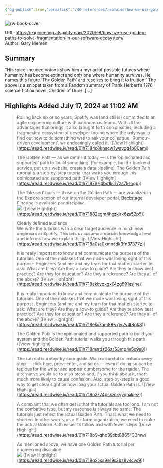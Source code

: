 ```yaml
---
{"dg-publish":true,"permalink":"/40-references/readwise/how-we-use-golden-paths-to-solve-fragmentation-in-our-software-ecosystem/","tags":["rw/articles"]}
---
```



![rw-book-cover](https://storage.googleapis.com/production-eng/1/2020/08/8d67f977-golden-paths_01b.png)

  

URL: <https://engineering.atspotify.com/2020/08/how-we-use-golden-paths-to-solve-fragmentation-in-our-software-ecosystem/>  
Author: Gary Niemen

## Summary

“His spice-induced visions show him a myriad of possible futures where humanity has become extinct and only one where humanity survives. He names this future ‘The Golden Path’ and resolves to bring it to fruition.” The above is a snippet taken from a Fandom summary of Frank Herbert’s 1976 science fiction novel, Children of Dune. [...]

## Highlights Added July 17, 2024 at 11:02 AM

> Rolling back six or so years, Spotify was (and still is) committed to an agile engineering culture with autonomous teams. With all the advantages that brings, it also brought forth complexities, including a fragmented ecosystem of developer tooling where the only way to find out how to do something was to ask your colleague. ‘Rumour-driven development’, we endearingly called it. ([View Highlight] (<https://read.readwise.io/read/01h7184p8knscw3wsygq4b80am>))

> The Golden Path — as we define it today — is the ‘opinionated and supported’ path to ‘build something’ (for example, build a backend service, put up a website, create a data pipeline). The Golden Path tutorial is a step-by-step tutorial that walks you through this opinionated and supported path ([View Highlight] (<https://read.readwise.io/read/01h71879zj4bc1k617zs7kengp>))

> The ‘blessed’ tools — those on the Golden Path — are visualized in the Explore section of our internal developer portal, [Backstage](https://backstage.io/). Filtering is available per discipline.  
> ![](https://storage.googleapis.com/production-eng/1/2020/08/7c939580-golden-paths_infrastructure-and-tooling.png) ([View Highlight] (<https://read.readwise.io/read/01h71882qgm4hgzkjrk6za52p5>))

> Clearly defined audience  
> We write the tutorials with a clear target audience in mind: new engineers at Spotify. This lets us assume a certain knowledge level and informs how we explain things ([View Highlight] (<https://read.readwise.io/read/01h718a0sa0xmnddk3fn37377z>))

> It is really important to know and communicate the purpose of the tutorials. One of the mistakes that we made was losing sight of this purpose. Engineers (and me and my team for that matter) started to ask: What are they? Are they a how-to guide? Are they to show best practice? Are they for education? Are they a reference? Are they all of the above? ([View Highlight] (<https://read.readwise.io/read/01h718ekbyqxgx04zg591gsjne>))

> It is really important to know and communicate the purpose of the tutorials. One of the mistakes that we made was losing sight of this purpose. Engineers (and me and my team for that matter) started to ask: What are they? Are they a how-to guide? Are they to show best practice? Are they for education? Are they a reference? Are they all of the above? ([View Highlight] (<https://read.readwise.io/read/01h718ekc7qm88w7jv2v4f8pk3>))

> The Golden Path is the opinionated and supported path to build your system and the Golden Path tutorial walks you through this path ([View Highlight] (<https://read.readwise.io/read/01h718mardz26za53mp4n5x9s8>))

> The tutorial is a step-by-step guide. We are careful to include every step — click here, press enter, and so on — even if doing so can be tedious for the writer and appear cumbersome for the reader. The alternative would be to miss steps and, if you think about it, that’s much more likely to cause confusion. Also, step-by-step is a good way to get clear sight on how long your actual Golden Path is. ([View Highlight] (<https://read.readwise.io/read/01h718n3774pskznkyyqhakjez>))

> A complaint that we often get is that the tutorials are too long. I am not the combative type, but my response is always the same: The tutorials just reflect the actual Golden Path. That’s what we need to shorten. In other words, as a Platform organization, we need to make the actual Golden Path easier to follow and with fewer steps ([View Highlight] (<https://read.readwise.io/read/01h718p9kqhc39dbt8865433mw>))

> As mentioned above, we have one Golden Path tutorial per engineering discipline.  
> ![](https://storage.googleapis.com/production-eng/1/2020/08/eef8c0dd-golden-path_getting-started.png) ([View Highlight] (<https://read.readwise.io/read/01h718q2bxa9e19s3bz8v4cvs9>))
